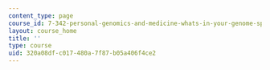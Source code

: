```yaml
---
content_type: page
course_id: 7-342-personal-genomics-and-medicine-whats-in-your-genome-spring-2014
layout: course_home
title: ''
type: course
uid: 320a08df-c017-480a-7f87-b05a406f4ce2
---
```


